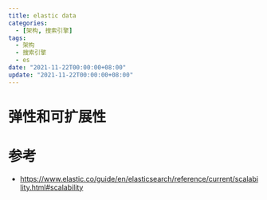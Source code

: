 ```yaml
---
title: elastic data
categories: 
  - [架构, 搜索引擎]
tags:
  - 架构
  - 搜索引擎
  - es
date: "2021-11-22T00:00:00+08:00"
update: "2021-11-22T00:00:00+08:00"
---
```


# 弹性和可扩展性

# 参考

- https://www.elastic.co/guide/en/elasticsearch/reference/current/scalability.html#scalability